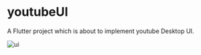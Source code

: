 # youtubeUI

A Flutter project which is about to implement youtube Desktop UI.


![ui](https://github.com/reddnavneet/youtubeUI/blob/main/image.gif)

